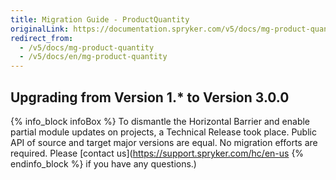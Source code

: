 ```yaml
---
title: Migration Guide - ProductQuantity
originalLink: https://documentation.spryker.com/v5/docs/mg-product-quantity
redirect_from:
  - /v5/docs/mg-product-quantity
  - /v5/docs/en/mg-product-quantity
---
```


## Upgrading from Version 1.* to Version 3.0.0
{% info_block infoBox %}
To dismantle the Horizontal Barrier and enable partial module updates on projects, a Technical Release took place. Public API of source and target major versions are equal. No migration efforts are required. Please [contact us](https://support.spryker.com/hc/en-us
{% endinfo_block %} if you have any questions.)

